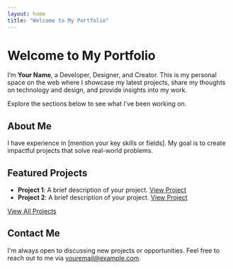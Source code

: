 ```yaml
---
layout: home
title: "Welcome to My Portfolio"
---
```

# Welcome to My Portfolio

I’m **Your Name**, a Developer, Designer, and Creator. This is my personal space on the web where I showcase my latest projects, share my thoughts on technology and design, and provide insights into my work.

Explore the sections below to see what I’ve been working on.

## About Me

I have experience in [mention your key skills or fields]. My goal is to create impactful projects that solve real-world problems.

## Featured Projects

- **Project 1**: A brief description of your project. [View Project](link-to-project)
- **Project 2**: A brief description of your project. [View Project](link-to-project)

[View All Projects](/projects)

## Contact Me

I'm always open to discussing new projects or opportunities. Feel free to reach out to me via [youremail@example.com](mailto:youremail@example.com).

